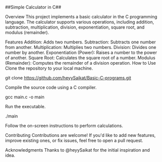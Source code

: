 ##Simple Calculator in C##

Overview
This project implements a basic calculator in the C programming language. The calculator supports various operations, including addition, subtraction, multiplication, division, exponentiation, square root, and modulus (remainder).

Features
Addition: Adds two numbers.
Subtraction: Subtracts one number from another.
Multiplication: Multiplies two numbers.
Division: Divides one number by another.
Exponentiation (Power): Raises a number to the power of another.
Square Root: Calculates the square root of a number.
Modulus (Remainder): Computes the remainder of a division operation.
How to Use
Clone the repository to your local machine.

git clone https://github.com/heyySaikat/Basic-C-programs.git

Compile the source code using a C compiler.

gcc main.c -o main

Run the executable.

./main

Follow the on-screen instructions to perform calculations.

Contributing
Contributions are welcome! If you'd like to add new features, improve existing ones, or fix issues, feel free to open a pull request.


Acknowledgments
Thanks to @heyySaikat for the initial inspiration and idea.